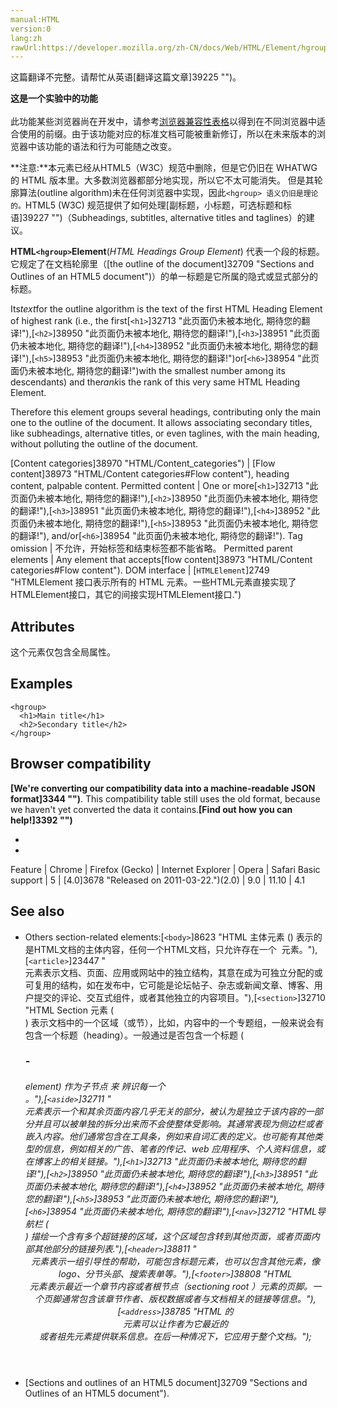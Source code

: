```yaml
---
manual:HTML
version:0
lang:zh
rawUrl:https://developer.mozilla.org/zh-CN/docs/Web/HTML/Element/hgroup
---
```




这篇翻译不完整。请帮忙从英语[翻译这篇文章]39225 "")。






**这是一个实验中的功能**<br></br>此功能某些浏览器尚在开发中，请参考[浏览器兼容性表格](%38812#Browser_compatibility "")以得到在不同浏览器中适合使用的前缀。由于该功能对应的标准文档可能被重新修订，所以在未来版本的浏览器中该功能的语法和行为可能随之改变。






**注意:**本元素已经从HTML5（W3C）规范中删除，但是它仍旧在 WHATWG 的 HTML 版本里。大多数浏览器都部分地实现，所以它不太可能消失。 但是其轮廓算法(outline algorithm)未在任何浏览器中实现，因此`<hgroup> 语义仍旧是理论的。`HTML5 (W3C) 规范提供了如何处理[副标题，小标题，可选标题和标语]39227 "")（Subheadings, subtitles, alternative titles and taglines）的建议。




**HTML`<hgroup>`Element**(*HTML Headings Group Element*) 代表一个段的标题。它规定了在文档轮廓里（[the outline of the document]32709 "Sections and Outlines of an HTML5 document")）的单一标题是它所属的隐式或显式部分的标题。



Its*text*for the outline algorithm is the text of the first HTML Heading Element of highest rank (i.e., the first[`<h1>`]32713 "此页面仍未被本地化, 期待您的翻译!"),[`<h2>`]38950 "此页面仍未被本地化, 期待您的翻译!"),[`<h3>`]38951 "此页面仍未被本地化, 期待您的翻译!"),[`<h4>`]38952 "此页面仍未被本地化, 期待您的翻译!"),[`<h5>`]38953 "此页面仍未被本地化, 期待您的翻译!")or[`<h6>`]38954 "此页面仍未被本地化, 期待您的翻译!")with the smallest number among its descendants) and the*rank*is the rank of this very same HTML Heading Element.



Therefore this element groups several headings, contributing only the main one to the outline of the document. It allows associating secondary titles, like subheadings, alternative titles, or even taglines, with the main heading, without polluting the outline of the document.


[Content categories]38970 "HTML/Content_categories") | [Flow content]38973 "HTML/Content categories#Flow content"), heading content, palpable content. 
Permitted content | One or more[`<h1>`]32713 "此页面仍未被本地化, 期待您的翻译!"),[`<h2>`]38950 "此页面仍未被本地化, 期待您的翻译!"),[`<h3>`]38951 "此页面仍未被本地化, 期待您的翻译!"),[`<h4>`]38952 "此页面仍未被本地化, 期待您的翻译!"),[`<h5>`]38953 "此页面仍未被本地化, 期待您的翻译!"), and/or[`<h6>`]38954 "此页面仍未被本地化, 期待您的翻译!"). 
Tag omission | 不允许，开始标签和结束标签都不能省略。 
Permitted parent elements | Any element that accepts[flow content]38973 "HTML/Content categories#Flow content"). 
DOM interface | [`HTMLElement`]2749 "HTMLElement 接口表示所有的 HTML 元素。一些HTML元素直接实现了HTMLElement接口，其它的间接实现HTMLElement接口.") 


## Attributes<a name="Attributes"></a>


这个元素仅包含全局属性。


## Examples<a name="Examples"></a>

```
<hgroup>
  <h1>Main title</h1>
  <h2>Secondary title</h2>
</hgroup>
```

## Browser compatibility<a name="Browser_compatibility"></a>


**[We&#39;re converting our compatibility data into a machine-readable JSON format]3344 "")**. This compatibility table still uses the old format, because we haven&#39;t yet converted the data it contains.**[Find out how you can help!]3392 "")**


* 
* 

Feature | Chrome | Firefox (Gecko) | Internet Explorer | Opera | Safari 
Basic support | 5 | [4.0]3678 "Released on 2011-03-22.")(2.0) | 9.0 | 11.10 | 4.1 




## See also<a name="See_also"></a>

* Others section-related elements:[`<body>`]8623 "HTML 主体元素 (<body>) 表示的是HTML文档的主体内容，任何一个HTML文档，只允许存在一个 <body> 元素。"),[`<article>`]23447 "<article>元素表示文档、页面、应用或网站中的独立结构，其意在成为可独立分配的或可复用的结构，如在发布中，它可能是论坛帖子、杂志或新闻文章、博客、用户提交的评论、交互式组件，或者其他独立的内容项目。"),[`<section>`]32710 "HTML Section 元素 (<section>) 表示文档中的一个区域（或节），比如，内容中的一个专题组，一般来说会有包含一个标题（heading）。一般通过是否包含一个标题 (<h1>-<h6> element) 作为子节点 来 辨识每一个<section>。"),[`<aside>`]32711 "<aside> 元素表示一个和其余页面内容几乎无关的部分，被认为是独立于该内容的一部分并且可以被单独的拆分出来而不会使整体受影响。其通常表现为侧边栏或者嵌入内容。他们通常包含在工具条，例如来自词汇表的定义。也可能有其他类型的信息，例如相关的广告、笔者的传记、web 应用程序、个人资料信息，或在博客上的相关链接。"),[`<h1>`]32713 "此页面仍未被本地化, 期待您的翻译!"),[`<h2>`]38950 "此页面仍未被本地化, 期待您的翻译!"),[`<h3>`]38951 "此页面仍未被本地化, 期待您的翻译!"),[`<h4>`]38952 "此页面仍未被本地化, 期待您的翻译!"),[`<h5>`]38953 "此页面仍未被本地化, 期待您的翻译!"),[`<h6>`]38954 "此页面仍未被本地化, 期待您的翻译!"),[`<nav>`]32712 "HTML导航栏 (<nav>) 描绘一个含有多个超链接的区域，这个区域包含转到其他页面，或者页面内部其他部分的链接列表."),[`<header>`]38811 "<header>元素表示一组引导性的帮助，可能包含标题元素，也可以包含其他元素，像logo、分节头部、搜索表单等。"),[`<footer>`]38808 "HTML <footer> 元素表示最近一个章节内容或者根节点（sectioning root ）元素的页脚。一个页脚通常包含该章节作者、版权数据或者与文档相关的链接等信息。"),[`<address>`]38785 "HTML 的<address>元素可以让作者为它最近的<article>或者<body>祖先元素提供联系信息。在后一种情况下，它应用于整个文档。");
* [Sections and outlines of an HTML5 document]32709 "Sections and Outlines of an HTML5 document").



